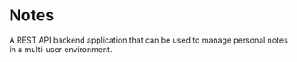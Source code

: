 # Notes
A REST API backend application that can be used to manage personal notes in a multi-user environment.
